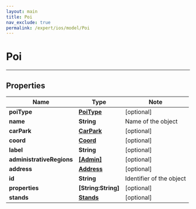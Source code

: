 ```yaml
---
layout: main
title: Poi
nav_exclude: true
permalink: /expert/ios/model/Poi
---
```


# Poi

---

## Properties

Name | Type | Note
---- | ---- | ----
**poiType** | [**PoiType**](PoiType.md) | [optional] 
**name** | **String** | Name of the object 
**carPark** | [**CarPark**](CarPark.md) | [optional] 
**coord** | [**Coord**](Coord.md) | [optional] 
**label** | **String** | [optional] 
**administrativeRegions** | [**[Admin]**](Admin.md) | [optional] 
**address** | [**Address**](Address.md) | [optional] 
**id** | **String** | Identifier of the object 
**properties** | **[String:String]** | [optional] 
**stands** | [**Stands**](Stands.md) | [optional] 

